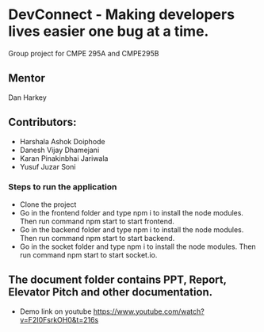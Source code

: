 # DevConnect - Making developers lives easier one bug at a time.
Group project for CMPE 295A and CMPE295B


## Mentor
Dan Harkey

## Contributors:
* Harshala Ashok Doiphode
* Danesh Vijay Dhamejani
* Karan Pinakinbhai Jariwala
* Yusuf Juzar Soni

### Steps to run the application
* Clone the project
* Go in the frontend folder and type npm i to install the node modules. Then run command npm start to start frontend.
* Go in the backend folder and type npm i to install the node modules. Then run command npm start to start backend.
* Go in the socket folder and type npm i to install the node modules. Then run command npm start to start socket.io.

## The document folder contains PPT, Report, Elevator Pitch and other documentation.

* Demo link on youtube https://www.youtube.com/watch?v=F2I0FsrkOH0&t=216s
